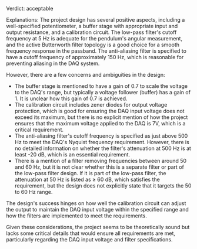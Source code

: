 Verdict: acceptable

Explanations: 
The project design has several positive aspects, including a well-specified potentiometer, a buffer stage with appropriate input and output resistance, and a calibration circuit. The low-pass filter's cutoff frequency at 5 Hz is adequate for the pendulum's angular measurement, and the active Butterworth filter topology is a good choice for a smooth frequency response in the passband. The anti-aliasing filter is specified to have a cutoff frequency of approximately 150 Hz, which is reasonable for preventing aliasing in the DAQ system.

However, there are a few concerns and ambiguities in the design:
- The buffer stage is mentioned to have a gain of 0.7 to scale the voltage to the DAQ's range, but typically a voltage follower (buffer) has a gain of 1. It is unclear how this gain of 0.7 is achieved.
- The calibration circuit includes zener diodes for output voltage protection, which is good for ensuring the DAQ input voltage does not exceed its maximum, but there is no explicit mention of how the project ensures that the maximum voltage applied to the DAQ is 7V, which is a critical requirement.
- The anti-aliasing filter's cutoff frequency is specified as just above 500 Hz to meet the DAQ's Nyquist frequency requirement. However, there is no detailed information on whether the filter's attenuation at 500 Hz is at least -20 dB, which is an essential requirement.
- There is a mention of a filter removing frequencies between around 50 and 60 Hz, but it is not clear whether this is a separate filter or part of the low-pass filter design. If it is part of the low-pass filter, the attenuation at 50 Hz is listed as ≥ 60 dB, which satisfies the requirement, but the design does not explicitly state that it targets the 50 to 60 Hz range.

The design's success hinges on how well the calibration circuit can adjust the output to maintain the DAQ input voltage within the specified range and how the filters are implemented to meet the requirements.

Given these considerations, the project seems to be theoretically sound but lacks some critical details that would ensure all requirements are met, particularly regarding the DAQ input voltage and filter specifications.